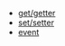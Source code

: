 * [get/getter](https://jsfiddle.net/minghe36/7sjze0jq/)
* [set/setter](https://jsfiddle.net/minghe36/pz8bgozu/)
* [event](https://jsfiddle.net/minghe36/c7g2n2qn/)